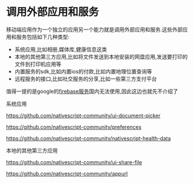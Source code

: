 # 调用外部应用和服务

移动端应用作为一个独立的应用另一个能力就是调用外部应用和服务.这些外部应用和服务包括如下几种类型:

+ 系统应用,比如相册,媒体库,健康信息这类
+ 本地的其他第三方应用,比如将文件发送到本地安装的网盘应用,发送要打印的文件到打印机应用等
+ 内置服务的sdk,比如内置ios的付款,比如内置地理位置查询等
+ 远程服务的接口,比如社交服务的分享,比如一些第三方支付平台


值得一提的是google的[firebase服务](https://firebase.google.com/docs/reference/android/com/google/firebase/FirebaseApp)国内无法使用,因此这边也就先不介绍了




系统应用

https://github.com/nativescript-community/ui-document-picker

https://github.com/nativescript-community/preferences

https://github.com/nativescript-community/nativescript-health-data

本地的其他第三方应用

https://github.com/nativescript-community/ui-share-file

https://github.com/nativescript-community/appurl

